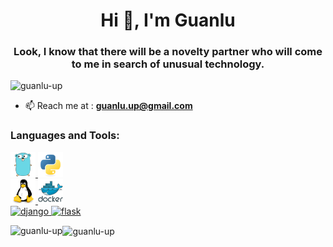 <h1 align="center">Hi 👋, I'm Guanlu</h1>
<h3 align="center">Look, I know that there will be a novelty partner who will come to me in search of unusual technology.</h3>

<p align="left"> 
    <img src="https://komarev.com/ghpvc/?username=guanlu-up&label=Profile%20views&color=0e75b6&style=flat" alt="guanlu-up" /> 
</p>

- 📫 Reach me at : **guanlu.up@gmail.com**

<h3 align="left">Languages and Tools:</h3>
<p align="left"> 
    <a href="https://golang.org" target="_blank" rel="noreferrer"> 
        <img src="https://raw.githubusercontent.com/devicons/devicon/master/icons/go/go-original.svg" alt="go" width="40" height="40"/> 
    </a> 
    <a href="https://www.python.org" target="_blank" rel="noreferrer"> 
        <img src="https://raw.githubusercontent.com/devicons/devicon/master/icons/python/python-original.svg" alt="python" width="40" height="40"/> 
    </a> 
    <br>
    <a href="https://www.linux.org/" target="_blank" rel="noreferrer"> 
        <img src="https://raw.githubusercontent.com/devicons/devicon/master/icons/linux/linux-original.svg" alt="linux" width="40" height="40"/> 
    </a>
    <a href="https://www.docker.com/" target="_blank" rel="noreferrer"> 
        <img src="https://raw.githubusercontent.com/devicons/devicon/master/icons/docker/docker-original-wordmark.svg" alt="docker" width="40" height="40"/> 
    </a>
    <br>
    <a href="https://www.djangoproject.com/" target="_blank" rel="noreferrer"> 
        <img src="https://cdn.worldvectorlogo.com/logos/django.svg" alt="django" width="40" height="40"/> 
    </a>
    <a href="https://flask.palletsprojects.com/" target="_blank" rel="noreferrer"> 
        <img src="https://www.vectorlogo.zone/logos/pocoo_flask/pocoo_flask-icon.svg" alt="flask" width="40" height="40"/> 
    </a>
</p>



<p>
    <img align="left" src="https://github-readme-stats.vercel.app/api/top-langs?username=guanlu-up&show_icons=true&locale=en&layout=compact" alt="guanlu-up" />
</p>
    <img align="center" src="https://github-readme-stats.vercel.app/api?username=guanlu-up&show_icons=true&locale=en" alt="guanlu-up" />
</p>
